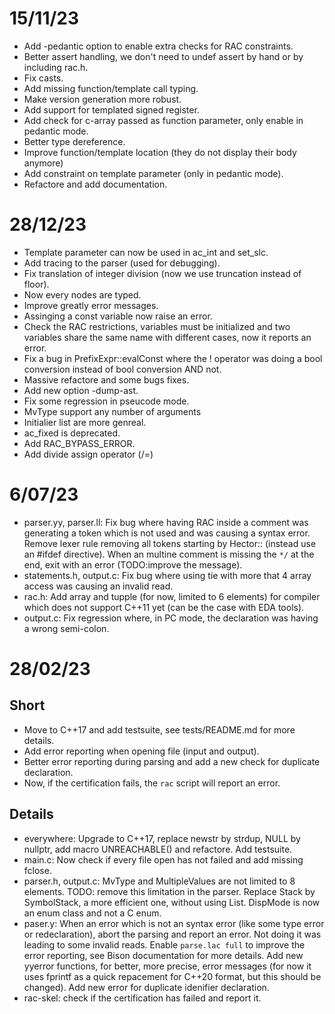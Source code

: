 15/11/23
========

* Add -pedantic option to enable extra checks for RAC constraints.
* Better assert handling, we don't need to undef assert by hand or by including
  rac.h.
* Fix casts.
* Add missing function/template call typing.
* Make version generation more robust.
* Add support for templated signed register.
* Add check for c-array passed as function parameter, only enable in pedantic
  mode.
* Better type dereference.
* Improve function/template location (they do not display their body anymore)
* Add constraint on template parameter (only in pedantic mode).
* Refactore and add documentation.

28/12/23
========

* Template parameter can now be used in ac_int and set_slc.
* Add tracing to the parser (used for debugging).
* Fix translation of integer division (now we use truncation instead of floor).
* Now every nodes are typed.
* Improve greatly error messages.
* Assinging a const variable now raise an error.
* Check the RAC restrictions, variables must be initialized and two variables
  share the same name with different cases, now it reports an error.
* Fix a bug in PrefixExpr::evalConst where the ! operator was doing a bool conversion
  instead of bool conversion AND not.
* Massive refactore and some bugs fixes.
* Add new option -dump-ast.
* Fix some regression in pseucode mode.
* MvType support any number of arguments
* Initialier list are more genreal.
* ac_fixed is deprecated.
* Add RAC_BYPASS_ERROR.
* Add divide assign operator (/=)

6/07/23
========

* parser.yy, parser.ll: Fix bug where having RAC inside a comment was
  generating a token which is not used and was causing a syntax error. Remove
  lexer rule removing all tokens starting by Hector:: (instead use an #ifdef
  directive). When an multine comment is missing the `*/` at the end, exit with
  an error (TODO:improve the message).
* statements.h, output.c: Fix bug where using tie with more that 4 array access
  was causing an invalid read.
* rac.h: Add array and tupple (for now, limited to 6 elements) for compiler
  which does not support C++11 yet (can be the case with EDA tools).
* output.c: Fix regression where, in PC mode, the declaration was having
  a wrong semi-colon.

28/02/23
========

Short
-----

* Move to C++17 and add testsuite, see tests/README.md for more details.
* Add error reporting when opening file (input and output).
* Better error reporting during parsing and add a new check for duplicate
  declaration.
* Now, if the certification fails, the `rac` script will report an error.

Details
-------

* everywhere: Upgrade to C++17, replace newstr by strdup, NULL by nullptr, add
  macro UNREACHABLE() and refactore. Add testsuite.
* main.c: Now check if every file open has not failed and add missing fclose.
* parser.h, output.c: MvType and MultipleValues are not limited to 8 elements.
  TODO: remove this limitation in the parser. Replace Stack by SymbolStack, a
  more efficient one, without using List. DispMode is now an enum class and not
  a C enum.
* paser.y: When an error which is not an syntax error (like some type error or
  redeclaration), abort the parsing and report an error. Not doing it was
  leading to some invalid reads. Enable `parse.lac full` to improve the error
  reporting, see Bison documentation for more details. Add new yyerror
  functions, for better, more precise, error messages (for now it uses fprintf
  as a quick repacement for C++20 format, but this should be changed). Add new
  error for duplicate idenifier declaration.
* rac-skel: check if the certification has failed and report it.
